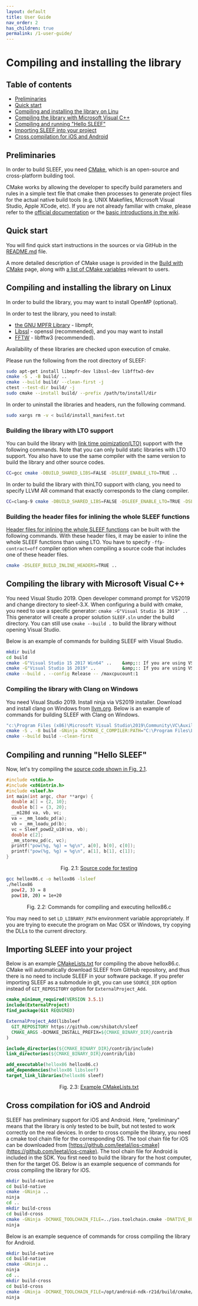 ```yaml
---
layout: default
title: User Guide
nav_order: 2
has_children: true
permalink: /1-user-guide/
---
```


<h1>Compiling and installing the library</h1>

<h2>Table of contents</h2>

* [Preliminaries](#preliminaries)
* [Quick start](#quickstart)
* [Compiling and installing the library on Linu](#linux)
* [Compiling the library with Microsoft Visual C++](#MSVC)
* [Compiling and running "Hello SLEEF"](#hello)
* [Importing SLEEF into your project](#import)
* [Cross compilation for iOS and Android](#cross)

<h2 id="preliminaries">Preliminaries</h2>

In order to build SLEEF, you need [CMake](http://www.cmake.org/), which is an
open-source and cross-platform building tool.

CMake works by allowing the developer to specify build parameters and rules in
a simple text file that cmake then processes to generate project files for the
actual native build tools (e.g. UNIX Makefiles, Microsoft Visual Studio, Apple
XCode, etc). If you are not already familiar with cmake, please refer to the
[official documentation](https://cmake.org/documentation/) or the [basic
introductions in the
wiki](https://gitlab.kitware.com/cmake/community/-/wikis/home).

<h2 id="quickstart">Quick start</h2>

You will find quick start instructions in the sources or via GitHub in the
[README.md](https://github.com/shibatch/sleef/blob/master/README.md#how-to-build-sleef)
file.

A more detailed description of CMake usage is provided in the [Build with
CMake](build-with-cmake) page, along with [a list of CMake
variables](build-with-cmake#sleef-variables) relevant to users.

<h2 id="linux">Compiling and installing the library on Linux</h2>

In order to build the library, you may want to install OpenMP (optional).

In order to test the library, you need to install:

* [the GNU MPFR Library](http://www.mpfr.org/) - libmpfr,
* [Libssl](https://wiki.openssl.org/index.php/Libssl_API) - openssl (recommended),
and you may want to install
* [FFTW](http://www.fftw.org/) - libfftw3 (recommended).

Availability of these libraries are checked upon execution of cmake.

Please run the following from the root directory of SLEEF:

```sh
sudo apt-get install libmpfr-dev libssl-dev libfftw3-dev
cmake -S . -B build/ ..
cmake --build build/ --clean-first -j
ctest --test-dir build/ -j
sudo cmake --install build/ --prefix /path/to/install/dir
```

In order to uninstall the libraries and headers, run the following command.

```sh
sudo xargs rm -v < build/install_manifest.txt
```

<h3 id="lto">Building the library with LTO support</h3>

You can build the library with [link time opimization(LTO)](../3-extra#lto)
support with the following commands. Note that you can only build static
libraries with LTO support. You also have to use the same compiler with the
same version to build the library and other source codes.

```sh
CC=gcc cmake -DBUILD_SHARED_LIBS=FALSE -DSLEEF_ENABLE_LTO=TRUE ..
```

In order to build the library with thinLTO support with clang, you need to
specify LLVM AR command that exactly corresponds to the clang compiler.

```sh
CC=clang-9 cmake -DBUILD_SHARED_LIBS=FALSE -DSLEEF_ENABLE_LTO=TRUE -DSLEEF_LLVM_AR_COMMAND=llvm-ar-9 ..
```

<h3 id="inline">Building the header files for inlining the whole SLEEF functions</h3>

[Header files for inlining the whole SLEEF functions](../3-extra#inline) can be
built with the following commands. With these header files, it may be easier to
inline the whole SLEEF functions than using LTO. You have to specify
`-ffp-contract=off` compiler option when compiling a source code that includes
one of these header files.

```sh
cmake -DSLEEF_BUILD_INLINE_HEADERS=TRUE ..
```

<h2 id="MSVC">Compiling the library with Microsoft Visual C++</h2>

You need Visual Studio 2019. Open developer command prompt for VS2019 and
change directory to sleef-3.X. When configuring a build with cmake, you need to
use a specific generator: `cmake -G"Visual Studio 16 2019" ..` This generator
will create a proper solution `SLEEF.sln` under the build directory. You can
still use `cmake --build .` to build the library without opening Visual Studio.

Below is an example of commands for building SLEEF with Visual Studio.

```sh
mkdir build
cd build
cmake -G"Visual Studio 15 2017 Win64" ..    &amp;:: If you are using VS2017
cmake -G"Visual Studio 16 2019" ..          &amp;:: If you are using VS2019
cmake --build . --config Release -- /maxcpucount:1
```

<h3 id="cow">Compiling the library with Clang on Windows</h3>

You need Visual Studio 2019. Install ninja via VS2019 installer.  Download and
install clang on Windows from
[llvm.org](https://releases.llvm.org/download.html). Below is an example of
commands for building SLEEF with Clang on Windows.

```sh
"c:\Program Files (x86)\Microsoft Visual Studio\2019\Community\VC\Auxiliary\Build\vcvars64.bat"
cmake -S . -B build -GNinja -DCMAKE_C_COMPILER:PATH="C:\Program Files\LLVM\bin\clang.exe" ..
cmake --build build --clean-first
```

<h2 id="hello">Compiling and running "Hello SLEEF"</h2>

Now, let's try compiling the [source code shown in Fig.
2.1](../src/hellox86.c).

```c
#include <stdio.h>
#include <x86intrin.h>
#include <sleef.h>
int main(int argc, char **argv) {
  double a[] = {2, 10};
  double b[] = {3, 20};
  __m128d va, vb, vc;
  va = _mm_loadu_pd(a);
  vb = _mm_loadu_pd(b);
  vc = Sleef_powd2_u10(va, vb);
  double c[2];
  _mm_storeu_pd(c, vc);
  printf("pow(%g, %g) = %g\n", a[0], b[0], c[0]);
  printf("pow(%g, %g) = %g\n", a[1], b[1], c[1]);
}
```
<p style="text-align:center;">
  Fig. 2.1: <a href="../src/hellox86.c">Source code for testing</a>
</p>

```sh
gcc hellox86.c -o hellox86 -lsleef
./hellox86
  pow(2, 3) = 8
  pow(10, 20) = 1e+20
```
<p style="text-align:center;">
  Fig. 2.2: Commands for compiling and executing hellox86.c
</p>

You may need to set `LD_LIBRARY_PATH` environment variable appropriately. If
you are trying to execute the program on Mac OSX or Windows, try copying the
DLLs to the current directory.

<h2 id="import">Importing SLEEF into your project</h2>

Below is an example [CMakeLists.txt](../src/CMakeLists.txt) for compiling the
above hellox86.c. CMake will automatically download SLEEF from GitHub
repository, and thus there is no need to include SLEEF in your software
package. If you prefer importing SLEEF as a submodule in git, you can use
`SOURCE_DIR` option instead of `GIT_REPOSITORY` option for
`ExternalProject_Add`.

```cmake
cmake_minimum_required(VERSION 3.5.1)
include(ExternalProject)
find_package(Git REQUIRED)

ExternalProject_Add(libsleef
  GIT_REPOSITORY https://github.com/shibatch/sleef
  CMAKE_ARGS -DCMAKE_INSTALL_PREFIX=${CMAKE_BINARY_DIR}/contrib
)

include_directories(${CMAKE_BINARY_DIR}/contrib/include)
link_directories(${CMAKE_BINARY_DIR}/contrib/lib)

add_executable(hellox86 hellox86.c)
add_dependencies(hellox86 libsleef)
target_link_libraries(hellox86 sleef)
```
<p style="text-align:center;">
  Fig. 2.3: <a href="../src/CMakeLists.txt">Example CMakeLists.txt</a>
</p>


<h2 id="cross">Cross compilation for iOS and Android</h2>

SLEEF has preliminary support for iOS and Android. Here, "preliminary" means
that the library is only tested to be built, but not tested to work correctly
on the real devices. In order to cross compile the library, you need a cmake
tool chain file for the corresponding OS. The tool chain file for iOS can be
downloaded from
[https://github.com/leetal/ios-cmake](https://github.com/leetal/ios-cmake).
The tool chain file for Android is included in the SDK. You first need to build
the library for the host computer, then for the target OS. Below is an example
sequence of commands for cross compiling the library for iOS.

```sh
mkdir build-native
cd build-native
cmake -GNinja ..
ninja
cd ..
mkdir build-cross
cd build-cross
cmake -GNinja -DCMAKE_TOOLCHAIN_FILE=../ios.toolchain.cmake -DNATIVE_BUILD_DIR=`pwd`/../build-native -DSLEEF_DISABLE_MPFR=TRUE -DSLEEF_DISABLE_SSL=TRUE ..
ninja
```

Below is an example sequence of commands for cross compiling the library for
Android.

```sh
mkdir build-native
cd build-native
cmake -GNinja ..
ninja
cd ..
mkdir build-cross
cd build-cross
cmake -GNinja -DCMAKE_TOOLCHAIN_FILE=/opt/android-ndk-r21d/build/cmake/android.toolchain.cmake -DNATIVE_BUILD_DIR=`pwd`/../build-native -DANDROID_ABI=arm64-v8a ..
ninja
```

